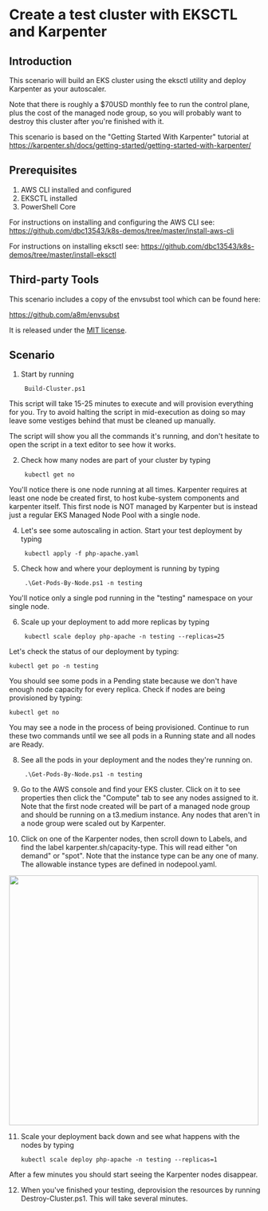 # Create a test cluster with EKSCTL and Karpenter

## Introduction
This scenario will build an EKS cluster using the eksctl utility and deploy Karpenter as your autoscaler. 

Note that there is roughly a $70USD monthly fee to run the control plane, plus the cost of the managed node group, so you will probably want to destroy this cluster after you're finished with it.

This scenario is based on the "Getting Started With Karpenter" tutorial at https://karpenter.sh/docs/getting-started/getting-started-with-karpenter/

## Prerequisites
1. AWS CLI installed and configured
2. EKSCTL installed
3. PowerShell Core

For instructions on installing and configuring the AWS CLI see:
https://github.com/dbc13543/k8s-demos/tree/master/install-aws-cli

For instructions on installing eksctl see:
https://github.com/dbc13543/k8s-demos/tree/master/install-eksctl

## Third-party Tools
This scenario includes a copy of the envsubst tool which can be found here:

https://github.com/a8m/envsubst

It is released under the [MIT license](https://github.com/a8m/envsubst/blob/master/LICENSE).

## Scenario

1. Start by running 

        Build-Cluster.ps1
        
This script will take 15-25 minutes to execute and will provision everything for you.  Try to avoid halting the script in mid-execution as doing so may leave some vestiges behind that must be cleaned up manually.

The script will show you all the commands it's running, and don't hesitate to open the script in a text editor to see how it works.

2. Check how many nodes are part of your cluster by typing 

        kubectl get no
        
You'll notice there is one node running at all times.  Karpenter requires at least one node be created first, to host kube-system components and karpenter itself.  This first node is NOT managed by Karpenter but is instead just a regular EKS Managed Node Pool with a single node.

4. Let's see some autoscaling in action.  Start your test deployment by typing

        kubectl apply -f php-apache.yaml

5. Check how and where your deployment is running by typing 

        .\Get-Pods-By-Node.ps1 -n testing
    
You'll notice only a single pod running in the "testing" namespace on your single node.

6. Scale up your deployment to add more replicas by typing 

        kubectl scale deploy php-apache -n testing --replicas=25

Let's check the status of our deployment by typing:

    kubectl get po -n testing

You should see some pods in a Pending state because we don't have enough node capacity for every replica.  Check if nodes are being provisioned by typing:

    kubectl get no

You may see a node in the process of being provisioned.  Continue to run these two commands until we see all pods in a Running state and all nodes are Ready.

8. See all the pods in your deployment and the nodes they're running on.

        .\Get-Pods-By-Node.ps1 -n testing

9. Go to the AWS console and find your EKS cluster.  Click on it to see properties then click the "Compute" tab to see any nodes assigned to it.  Note that the first node created will be part of a managed node group and should be running on a t3.medium instance.  Any nodes that aren't in a node group were scaled out by Karpenter.

10. Click on one of the Karpenter nodes, then scroll down to Labels, and find the label karpenter.sh/capacity-type.  This will read either "on demand" or "spot".  Note that the instance type can be any one of many.  The allowable instance types are defined in nodepool.yaml.

<img src="https://i.imgur.com/74AtlHK.png" width=500>

11. Scale your deployment back down and see what happens with the nodes by typing

        kubectl scale deploy php-apache -n testing --replicas=1
        
After a few minutes you should start seeing the Karpenter nodes disappear.

12. When you've finished your testing, deprovision the resources by running Destroy-Cluster.ps1.  This will take several minutes.
